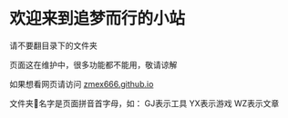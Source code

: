 # 欢迎来到追梦而行的小站

请不要翻目录下的文件夹

页面这在维护中，很多功能都不能用，敬请谅解

如果想看网页请访问 [zmex666.github.io](https://zmex666.github.io "点击访问")

文件夹📁名字是页面拼音首字母，如：
GJ表示工具
YX表示游戏
WZ表示文章
